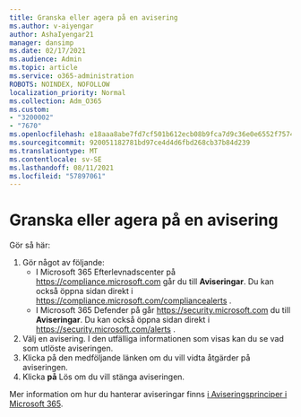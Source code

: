 ```yaml
---
title: Granska eller agera på en avisering
ms.author: v-aiyengar
author: AshaIyengar21
manager: dansimp
ms.date: 02/17/2021
ms.audience: Admin
ms.topic: article
ms.service: o365-administration
ROBOTS: NOINDEX, NOFOLLOW
localization_priority: Normal
ms.collection: Adm_O365
ms.custom:
- "3200002"
- "7670"
ms.openlocfilehash: e18aaa8abe7fd7cf501b612ecb08b9fca7d9c36e0e6552f75742beb770063e93
ms.sourcegitcommit: 920051182781bd97ce4d4d6fbd268cb37b84d239
ms.translationtype: MT
ms.contentlocale: sv-SE
ms.lasthandoff: 08/11/2021
ms.locfileid: "57897061"
---
```

# <a name="review-or-act-on-an-alert"></a>Granska eller agera på en avisering

Gör så här:

1. Gör något av följande:
   - I Microsoft 365 Efterlevnadscenter på <https://compliance.microsoft.com> går du till **Aviseringar**. Du kan också öppna sidan direkt i <https://compliance.microsoft.com/compliancealerts> .
   - I Microsoft 365 Defender på går <https://security.microsoft.com> du till **Aviseringar**. Du kan också öppna sidan direkt i <https://security.microsoft.com/alerts> .
2. Välj en avisering. I den utfälliga informationen som visas kan du se vad som utlöste aviseringen.
3. Klicka på den medföljande länken om du vill vidta åtgärder på aviseringen.
4. Klicka **på** Lös om du vill stänga aviseringen.

Mer information om hur du hanterar aviseringar finns [i Aviseringsprinciper i Microsoft 365](https://docs.microsoft.com/microsoft-365/compliance/alert-policies).
